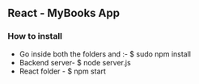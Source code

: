 ## React - MyBooks App

### How to install
- Go inside both the folders and :- $ sudo npm install
- Backend server- $ node server.js
- React folder - $ npm start